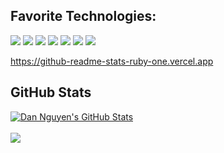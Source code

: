 ## Favorite Technologies:
![](https://img.shields.io/badge/TypeScript-informational?style=for-the-badge&logo=TypeScript&logoColor=white&color=221a1c)
![](https://img.shields.io/badge/JavaScript-informational?style=for-the-badge&logo=javascript&logoColor=white&color=221a1c)
![](https://img.shields.io/badge/React-informational?style=for-the-badge&logo=React&logoColor=white&color=221a1c)
![](https://img.shields.io/badge/Node.js-informational?style=for-the-badge&logo=Node.js&logoColor=white&color=221a1c)
![](https://img.shields.io/badge/Npm-informational?style=for-the-badge&logo=Npm&logoColor=white&color=221a1c)
![](https://img.shields.io/badge/CSS3-informational?style=for-the-badge&logo=CSS3&logoColor=white&color=221a1c)
![](https://img.shields.io/badge/HTML5-informational?style=for-the-badge&logo=HTML5&logoColor=white&color=221a1c)

https://github-readme-stats-ruby-one.vercel.app
## GitHub Stats
<a href="https://github.com/dannguyen9219/dannguyen9219">
  <img align="center" src="https://github-readme-stats-ruby-one.vercel.app/api?username=dannguyen9219&show_icons=true&line_height=27&count_private=true&hide_title=false&title_color=ffffff&text_color=c9cacc&icon_color=ffffff&bg_color=221a1c" alt="Dan Nguyen's GitHub Stats" />
</a>
<br></br>
<a href="https://dannguyen9219.github.io/dannguyen-website/">
  <img align="center" src="https://github-readme-stats.vercel.app/api/top-langs/?username=dannguyen9219&hide=java,html&title_color=ffffff&text_color=c9cacc&icon_color=ffffff&bg_color=221a1c" />
</a>
